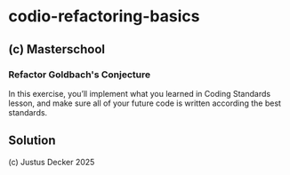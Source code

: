 # codio-refactoring-basics

## (c) Masterschool

### Refactor Goldbach's Conjecture

In this exercise, you’ll implement what you learned in Coding Standards lesson, and make sure all of your future code is written according the best standards.

## Solution

(c) Justus Decker 2025